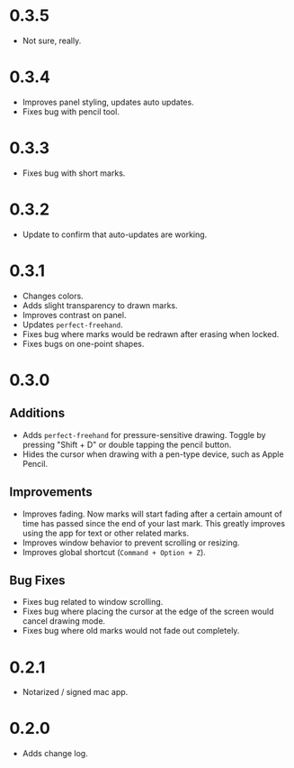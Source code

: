 # 0.3.5

- Not sure, really.

# 0.3.4

- Improves panel styling, updates auto updates.
- Fixes bug with pencil tool.

# 0.3.3

- Fixes bug with short marks.

# 0.3.2

- Update to confirm that auto-updates are working.

# 0.3.1

- Changes colors.
- Adds slight transparency to drawn marks.
- Improves contrast on panel.
- Updates `perfect-freehand`.
- Fixes bug where marks would be redrawn after erasing when locked.
- Fixes bugs on one-point shapes.

# 0.3.0

## Additions

- Adds `perfect-freehand` for pressure-sensitive drawing. Toggle by pressing "Shift + D" or double tapping the pencil button.
- Hides the cursor when drawing with a pen-type device, such as Apple Pencil.

## Improvements

- Improves fading. Now marks will start fading after a certain amount of time has passed since the end of your last mark. This greatly improves using the app for text or other related marks.
- Improves window behavior to prevent scrolling or resizing.
- Improves global shortcut (`Command + Option + Z`).

## Bug Fixes

- Fixes bug related to window scrolling.
- Fixes bug where placing the cursor at the edge of the screen would cancel drawing mode.
- Fixes bug where old marks would not fade out completely.

# 0.2.1

- Notarized / signed mac app.

# 0.2.0

- Adds change log.
